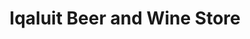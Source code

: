 ---
title: "Iqaluit Beer and Wine Store"
url: /iqaluit/iqaluit-beer-and-wine-store/
shop: alcohol
---